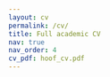 ```yaml
---
layout: cv
permalink: /cv/
title: Full academic CV
nav: true
nav_order: 4
cv_pdf: hoof_cv.pdf
---
```

